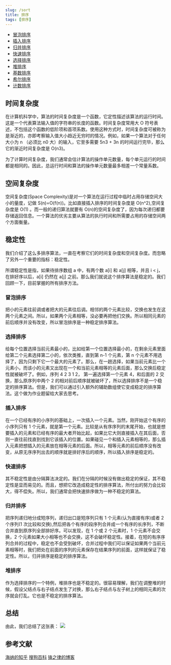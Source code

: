```yaml
---
slug: /sort
title: 排序
tags: [排序]
---
```


- [冒泡排序](排序/a1)
- [插入排序](排序/a2)
- [归并排序](排序/a3)
- [快速排序](排序/a4)
- [选择排序](排序/a5)
- [堆排序](排序/a6)
- [基数排序](排序/a7)
- [希尔排序](排序/a8)
- [计数排序](排序/a9)

## 时间复杂度

在计算机科学中，算法的时间复杂度是一个函数，它定性描述该算法的运行时间。这是一个代表算法输入值的字符串的长度的函数。时间复杂度常用大 O 符号表述，不包括这个函数的低阶项和首项系数。使用这种方式时，时间复杂度可被称为是渐近的，亦即考察输入值大小趋近无穷时的情况。例如，如果一个算法对于任何大小为 n （必须比 n0 大）的输入，它至多需要 5n3 + 3n 的时间运行完毕，那么它的渐近时间复杂度是 O(n3)。

为了计算时间复杂度，我们通常会估计算法的操作单元数量，每个单元运行的时间都是相同的。因此，总运行时间和算法的操作单元数量最多相差一个常量系数。

## 空间复杂度

空间复杂度(Space Complexity)是对一个算法在运行过程中临时占用存储空间大小的量度，记做 S(n)=O(f(n))。比如直接插入排序的时间复杂度是 O(n^2),空间复杂度是 O(1) 。而一般的递归算法就要有 O(n)的空间复杂度了，因为每次递归都要存储返回信息。一个算法的优劣主要从算法的执行时间和所需要占用的存储空间两个方面衡量。

## 稳定性

我们介绍了这么多排序算法，一直在考察它们的时间复杂度和空间复杂度。而忽略了另外一个重要的指标：稳定性。

所谓稳定性是指，如果待排序数组 a 中，有两个数 a[i] 和 a[j] 相等，并且 i < j，在排好序以后，a[i] 仍然在 a[j] 之前。那么我们就说这个排序算法是稳定的。我们回顾一下，目前掌握的所有排序方法。

### 冒泡排序

把小的元素往前调或者把大的元素往后调。相邻的两个元素比较，交换也发生在这两个元素之间。所以，如果两个元素相等，没必要再把他们交换。所以相同元素的前后顺序并没有改变，所以冒泡排序是一种稳定排序算法。

### 选择排序

给每个位置选择当前元素最小的，比如给第一个位置选择最小的，在剩余元素里面给第二个元素选择第二小的，依次类推，直到第 n-1 个元素，第 n 个元素不用选择了，因为只剩下它一个最大的元素了。那么，在一趟选择，如果当前元素比一个元素小，而该小的元素又出现在一个和当前元素相等的元素后面，那么交换后稳定性就被破坏了。例如，序列 4 2 3 1 2， 第一遍选择第一个元素 4，和后面的 2 交换，那么原序列中两个 2 的相对前后顺序就被破坏了，所以选择排序不是一个稳定的排序算法。但是，我们可以通过引入额外的辅助数组使它变成稳定的排序算法。这个做为作业题留给大家去思考。

### 插入排序

在一个已经有序的小序列的基础上，一次插入一个元素。当然，刚开始这个有序的小序列只有 1 个元素，就是第一个元素。比较是从有序序列的末尾开始，也就是想要插入的元素和已经有序的最大者开始比起，如果比它大则直接插入在其后面，否则一直往前找直到找到它该插入的位置。如果碰见一个和插入元素相等的，那么插入元素把想插入的元素放在相等元素的后面。所以，相等元素的前后顺序没有改变，从原无序序列出去的顺序就是排好序后的顺序，所以插入排序是稳定的。

### 快速排序

其不稳定性是由分隔算法决定的。我们在分隔的时候没有做出稳定的保证，其不稳定性是显而易见的。而且，想把它改造成稳定性的排序算法，所付出的努力会比较大，得不偿失。所以，我们通常会把快速排序做为一种不稳定的算法。

### 归并排序

把序列递归地分成短序列，递归出口是短序列只有 1 个元素(认为直接有序)或者 2 个序列(1 次比较和交换),然后把各个有序的段序列合并成一个有序的长序列，不断合并直到原序列全部排好序。可以发现，在 1 个或 2 个元素时，1 个元素不会交换，2 个元素如果大小相等也不会交换，这不会破坏稳定性。接着，在短的有序序列合并的过程中，稳定也不会受到破坏，合并过程中我们可以保证如果两个当前元素相等时，我们把处在前面的序列的元素保存在结果序列的前面，这样就保证了稳定性。所以，归并排序是稳定的排序算法。

### 堆排序

作为选择排序的一个特例，堆排序也是不稳定的。很容易理解，我们在调整堆的时候，假设父结点与右子结点发生了对换，那么右子结点与左子树上的相同元素的次序就会打乱。它也是不稳定的排序算法。

## 总结

由此，我们总结了这张表：
![](https://kuangzhenfeng.github.io/sort/res/sort.png)

## 参考文献

[海纳的知乎](https://zhuanlan.zhihu.com/p/26595385?group_id=842495057868226560)
[搜狗百科](https://baike.sogou.com)
[锋之律的博客](https://kuangzhenfeng.github.io/sort/index.html)
